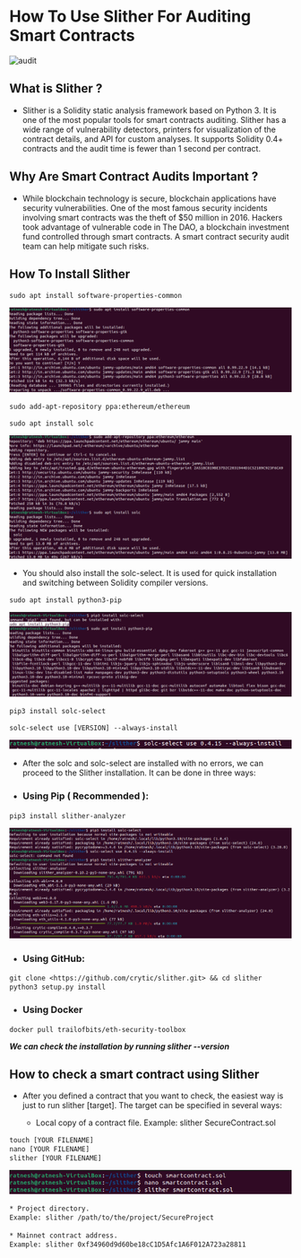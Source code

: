 # How To Use Slither For Auditing Smart Contracts
![audit](https://github.com/16ratneshkumar/1_Year/assets/142919875/33703d7f-0772-4190-8851-723bae699117)

## What is Slither ?
- Slither is a Solidity static analysis framework based on Python 3. It is one of the most popular tools for smart contracts auditing. Slither has a wide range of vulnerability detectors, printers for visualization of the contract details, and API for custom analyses. It supports Solidity 0.4+ contracts and the audit time is fewer than 1 second per contract.

## Why Are Smart Contract Audits Important ?
- While blockchain technology is secure, blockchain applications have security vulnerabilities. One of the most famous security incidents involving smart contracts was the theft of $50 million in 2016. Hackers took advantage of vulnerable code in The DAO, a blockchain investment fund controlled through smart contracts. A smart contract security audit team can help mitigate such risks.

## How To Install Slither

```
sudo apt install software-properties-common
```
![Image](https://github.com/16ratneshkumar/1_Year/blob/main/2_Semester/Computer%20Science/Blockchain/Auditing%20Smart%20Contracts/src/Screenshot%20from%202024-04-12%2021-33-18.png)
```
sudo add-apt-repository ppa:ethereum/ethereum
```

```
sudo apt install solc
```
![Image](https://github.com/16ratneshkumar/1_Year/blob/main/2_Semester/Computer%20Science/Blockchain/Auditing%20Smart%20Contracts/src/Screenshot%20from%202024-04-12%2021-33-37.png)
- You should also install the solc-select. It is used for quick installation and switching between Solidity compiler versions.

```
sudo apt install python3-pip
```
![Image](https://github.com/16ratneshkumar/1_Year/blob/main/2_Semester/Computer%20Science/Blockchain/Auditing%20Smart%20Contracts/src/Screenshot%20from%202024-04-12%2021-35-41.png)
```
pip3 install solc-select
```

```
solc-select use [VERSION] --always-install
```
![Image](https://github.com/16ratneshkumar/1_Year/blob/main/2_Semester/Computer%20Science/Blockchain/Auditing%20Smart%20Contracts/src/Screenshot%20from%202024-04-12%2021-41-01.png)
- After the solc and solc-select are installed with no errors, we can proceed to the Slither installation. It can be done in three ways:

- ### Using Pip ( Recommended ):

```
pip3 install slither-analyzer
```
![Image](https://github.com/16ratneshkumar/1_Year/blob/main/2_Semester/Computer%20Science/Blockchain/Auditing%20Smart%20Contracts/src/Screenshot%20from%202024-04-12%2021-41-32.png)
- ### Using GitHub:

```
git clone <https://github.com/crytic/slither.git> && cd slither python3 setup.py install
```

- ### Using Docker

```
docker pull trailofbits/eth-security-toolbox
```

***We can check the installation by running slither --version***

## How to check a smart contract using Slither
- After you defined a contract that you want to check, the easiest way is just to run slither [target]. The target can be specified in several ways:

    * Local copy of a contract file. 
    Example: slither SecureContract.sol
```
touch [YOUR FILENAME]
nano [YOUR FILENAME]
slither [YOUR FILENAME]
```
![Image](https://github.com/16ratneshkumar/1_Year/blob/main/2_Semester/Computer%20Science/Blockchain/Auditing%20Smart%20Contracts/src/Screenshot%20from%202024-04-12%2021-44-12.png)

    * Project directory. 
    Example: slither /path/to/the/project/SecureProject

    * Mainnet contract address.
    Example: slither 0xf34960d9d60be18cC1D5Afc1A6F012A723a28811

